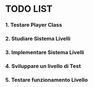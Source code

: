 # TODO LIST

### 1. Testare Player Class
### 2. Studiare Sistema Livelli
### 3. Implementare Sistema Livelli
### 4. Sviluppare un livello di Test
### 5. Testare funzionamento Livello
